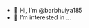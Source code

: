 - 👋 Hi, I’m @barbhuiya185
- 👀 I’m interested in ...
  

<!---
barbhuiya185/barbhuiya185 is a ✨ special ✨ repository because its `README.md` (this file) appears on your GitHub profile.
You can click the Preview link to take a look at your changes.
--->
